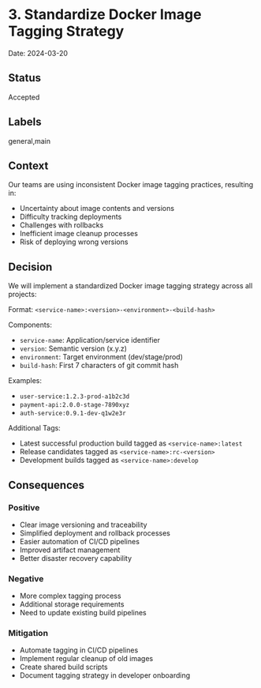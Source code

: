 # 3. Standardize Docker Image Tagging Strategy

Date: 2024-03-20

## Status

Accepted

## Labels
general,main

## Context

Our teams are using inconsistent Docker image tagging practices, resulting in:
- Uncertainty about image contents and versions
- Difficulty tracking deployments
- Challenges with rollbacks
- Inefficient image cleanup processes
- Risk of deploying wrong versions

## Decision

We will implement a standardized Docker image tagging strategy across all projects:

Format: `<service-name>:<version>-<environment>-<build-hash>`

Components:
- `service-name`: Application/service identifier
- `version`: Semantic version (x.y.z)
- `environment`: Target environment (dev/stage/prod)
- `build-hash`: First 7 characters of git commit hash

Examples:
- `user-service:1.2.3-prod-a1b2c3d`
- `payment-api:2.0.0-stage-7890xyz`
- `auth-service:0.9.1-dev-q1w2e3r`

Additional Tags:
- Latest successful production build tagged as `<service-name>:latest`
- Release candidates tagged as `<service-name>:rc-<version>`
- Development builds tagged as `<service-name>:develop`

## Consequences

### Positive
- Clear image versioning and traceability
- Simplified deployment and rollback processes
- Easier automation of CI/CD pipelines
- Improved artifact management
- Better disaster recovery capability

### Negative
- More complex tagging process
- Additional storage requirements
- Need to update existing build pipelines

### Mitigation
- Automate tagging in CI/CD pipelines
- Implement regular cleanup of old images
- Create shared build scripts
- Document tagging strategy in developer onboarding